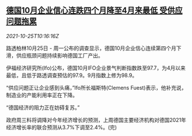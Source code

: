 <!--1635157863000-->
[德国10月企业信心连跌四个月降至4月来最低 受供应问题拖累](https://cn.reuters.com/article/germany-oct-business-confidence-1025-idCNKBS2HF0U7)
------

<div><i>2021-10-25T10:16:16Z</i></div><p>路透柏林10月25日 - 周一公布的调查显示，德国10月企业信心连续第四个月下滑，供应瓶颈问题持续影响德国工厂产出。</p><p>伊福经济研究所(Ifo)公布，德国10月IFO企业景气判断指数跌至97.7，为4月以来最低，且低于路透调查预估的97.9。9月指数上修为98.9。</p><p>“供应问题正让企业感到头痛，”Ifo所长福斯特(Clemens Fuest)表示，他补充说，制造业的产能利用率正在下降。</p><p>“德国经济的阻力正在妨碍复苏。”</p><p>政府周三料将调降对今年经济增长的预测，上周德国主要经济机构对德国2021年经济增长率的联合预测从3.7%下调至2.4%。(完)</p>
